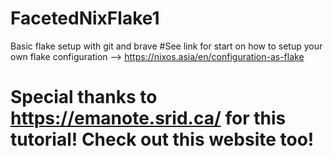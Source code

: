 # FacetedNixFlake1
Basic flake setup with git and brave
#See link for start on how to setup your own flake configuration --> https://nixos.asia/en/configuration-as-flake 
# Special thanks to https://emanote.srid.ca/ for this tutorial! Check out this website too!
